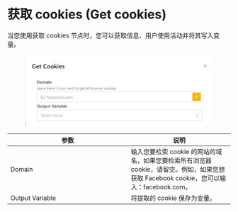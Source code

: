 # 获取 cookies (Get cookies)

当您使用获取 cookies 节点时，您可以获取信息、用户使用活动并将其写入变量。

<figure><img src="../../.gitbook/assets/image (22).png" alt=""><figcaption></figcaption></figure>

<table><thead><tr><th width="258">参数</th><th>说明</th></tr></thead><tbody><tr><td>Domain</td><td>输入您要检索 cookie 的网站的域名，如果您要检索所有浏览器 cookie，请留空。例如，如果您想获取 Facebook cookie，您可以输入：facebook.com。</td></tr><tr><td>Output Variable</td><td>将提取的 cookie 保存为变量。</td></tr></tbody></table>
